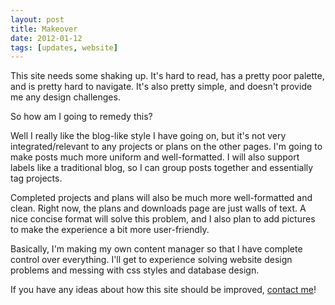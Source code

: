 ```yaml
---
layout: post
title: Makeover
date: 2012-01-12
tags: [updates, website]
---
```


This site needs some shaking up. It's hard to read, has a pretty poor palette, and is pretty hard to navigate. It's also pretty simple, and doesn't provide me any design challenges.

So how am I going to remedy this?

<!--more-->

Well I really like the blog-like style I have going on, but it's not very integrated/relevant to any projects or plans on the other pages. I'm going to make posts much more uniform and well-formatted. I will also support labels like a traditional blog, so I can group posts together and essentially tag projects.

Completed projects and plans will also be much more well-formatted and clean. Right now, the plans and downloads page are just walls of text. A nice concise format will solve this problem, and I also plan to add pictures to make the experience a bit more user-friendly.

Basically, I'm making my own content manager so that I have complete control over everything. I'll get to experience solving website design problems and messing with css styles and database design.

If you have any ideas about how this site should be improved, <a href="about.php">contact me</a>!